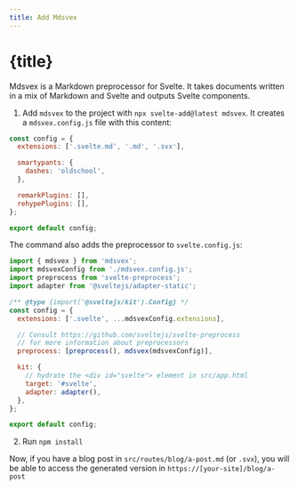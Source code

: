 ```yaml
---
title: Add Mdsvex
---
```


# {title}

Mdsvex is a Markdown preprocessor for Svelte. It takes documents written in a mix of Markdown and Svelte and outputs Svelte components.

1. Add `mdsvex` to the project with `npx svelte-add@latest mdsvex`. It creates a `mdsvex.config.js` file with this content:

```js
const config = {
  extensions: ['.svelte.md', '.md', '.svx'],

  smartypants: {
    dashes: 'oldschool',
  },

  remarkPlugins: [],
  rehypePlugins: [],
};

export default config;
```

The command also adds the preprocessor to `svelte.config.js`:

```js
import { mdsvex } from 'mdsvex';
import mdsvexConfig from './mdsvex.config.js';
import preprocess from 'svelte-preprocess';
import adapter from '@sveltejs/adapter-static';

/** @type {import('@sveltejs/kit').Config} */
const config = {
  extensions: ['.svelte', ...mdsvexConfig.extensions],

  // Consult https://github.com/sveltejs/svelte-preprocess
  // for more information about preprocessors
  preprocess: [preprocess(), mdsvex(mdsvexConfig)],

  kit: {
    // hydrate the <div id="svelte"> element in src/app.html
    target: '#svelte',
    adapter: adapter(),
  },
};

export default config;
```

2. Run `npm install`

Now, if you have a blog post in `src/routes/blog/a-post.md` (or `.svx`), you will be able to access the generated version in `https://[your-site]/blog/a-post`
